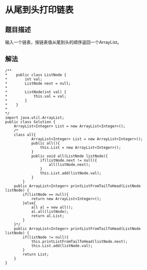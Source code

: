 # 从尾到头打印链表

## 题目描述
输入一个链表，按链表值从尾到头的顺序返回一个ArrayList。

## 解法
    /**
    *    public class ListNode {
    *        int val;
    *        ListNode next = null;
    *
    *        ListNode(int val) {
    *            this.val = val;
    *        }
    *    }
    *
    */
    import java.util.ArrayList;
    public class Solution {
        ArrayList<Integer> List = new ArrayList<Integer>();
        /*
        class all{
                ArrayList<Integer> List = new ArrayList<Integer>();
                public all(){
                    this.List = new ArrayList<Integer>();
                }
                public void all(ListNode listNode){
                    if(listNode.next != null){
                        all(listNode.next);
                    }
                    this.List.add(listNode.val);
                }
            }
        public ArrayList<Integer> printListFromTailToHead(ListNode listNode) {
            if(listNode == null){
                return new ArrayList<Integer>();
            }else{
                all al = new all();
                al.all(listNode);
                return al.List;
            }
        }*/
        public ArrayList<Integer> printListFromTailToHead(ListNode listNode) {
            if(listNode != null){
                this.printListFromTailToHead(listNode.next);
                this.List.add(listNode.val);
            }
            return List;
        }
    }
